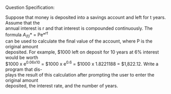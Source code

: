 Question Specification:  
  
Suppose that money is deposited into a savings account and left for t years. Assume that the  
annual interest is r and that interest is compounded continuously. The formula *A*<sub>*(t)*</sub>* = Pe*<sup>*rt*</sup>  
can be used to calculate the final value of the account, where P is the original amount  
deposited. For example, $1000 left on deposit for 10 years at 6% interest would be worth  
$1000 x e<sup>0.06x10</sup> = $1000 x e<sup>0.6</sup> = $1000 x 1.8221188 = $1,822.12. Write a program that dis-  
plays the result of this calculation after prompting the user to enter the original amount  
deposited, the interest rate, and the number of years.
